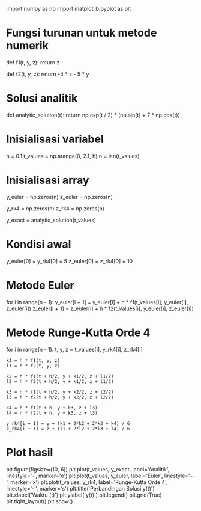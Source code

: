 import numpy as np
import matplotlib.pyplot as plt

# Fungsi turunan untuk metode numerik
def f1(t, y, z):
    return z

def f2(t, y, z):
    return -4 * z - 5 * y

# Solusi analitik
def analytic_solution(t):
    return np.exp(t / 2) * (np.sin(t) + 7 * np.cos(t))

# Inisialisasi variabel
h = 0.1
t_values = np.arange(0, 2.1, h)
n = len(t_values)

# Inisialisasi array
y_euler = np.zeros(n)
z_euler = np.zeros(n)

y_rk4 = np.zeros(n)
z_rk4 = np.zeros(n)

y_exact = analytic_solution(t_values)

# Kondisi awal
y_euler[0] = y_rk4[0] = 5
z_euler[0] = z_rk4[0] = 10

# Metode Euler
for i in range(n - 1):
    y_euler[i + 1] = y_euler[i] + h * f1(t_values[i], y_euler[i], z_euler[i])
    z_euler[i + 1] = z_euler[i] + h * f2(t_values[i], y_euler[i], z_euler[i])

# Metode Runge-Kutta Orde 4
for i in range(n - 1):
    t, y, z = t_values[i], y_rk4[i], z_rk4[i]
    
    k1 = h * f1(t, y, z)
    l1 = h * f2(t, y, z)
    
    k2 = h * f1(t + h/2, y + k1/2, z + l1/2)
    l2 = h * f2(t + h/2, y + k1/2, z + l1/2)
    
    k3 = h * f1(t + h/2, y + k2/2, z + l2/2)
    l3 = h * f2(t + h/2, y + k2/2, z + l2/2)
    
    k4 = h * f1(t + h, y + k3, z + l3)
    l4 = h * f2(t + h, y + k3, z + l3)
    
    y_rk4[i + 1] = y + (k1 + 2*k2 + 2*k3 + k4) / 6
    z_rk4[i + 1] = z + (l1 + 2*l2 + 2*l3 + l4) / 6

# Plot hasil
plt.figure(figsize=(10, 6))
plt.plot(t_values, y_exact, label='Analitik', linestyle='-', marker='o')
plt.plot(t_values, y_euler, label='Euler', linestyle='--', marker='x')
plt.plot(t_values, y_rk4, label='Runge-Kutta Orde 4', linestyle='-.', marker='s')
plt.title('Perbandingan Solusi y(t)')
plt.xlabel('Waktu (t)')
plt.ylabel('y(t)')
plt.legend()
plt.grid(True)
plt.tight_layout()
plt.show()
